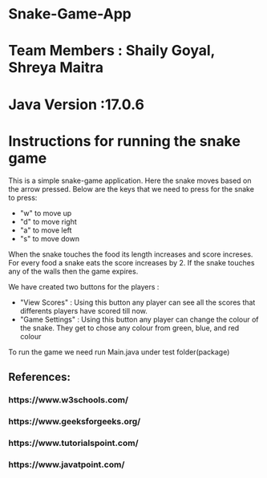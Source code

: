 # Snake-Game-App
# Team Members : Shaily Goyal, Shreya Maitra
# Java Version :17.0.6 #

# Instructions for running the snake game #
This is a simple snake-game application. Here the snake moves based on the arrow pressed. Below are the keys that we need to press for the snake to press:
- "w" to move up
- "d" to move right
- "a" to move left
- "s" to move down

When the snake touches the food its length increases and score increses. For every food a snake eats the score increases by 2. If the snake touches any of the walls then the game expires. 

We have created two buttons for the players :
- "View Scores" : Using this button any player can see all the scores that differents players have scored till now.
- "Game Settings" : Using this button any player can change the colour of the snake. They get to chose any colour from green, blue, and red colour

To run the game we need run Main.java under test folder(package)


<h2>References:</h2>
<h3>https://www.w3schools.com/</h3>
<h3>https://www.geeksforgeeks.org/</h3>
<h3>https://www.tutorialspoint.com/</h3>
<h3>https://www.javatpoint.com/ </h3>
